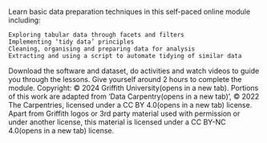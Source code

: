 Learn basic data preparation techniques in this self-paced online module including:

    Exploring tabular data through facets and filters
    Implementing ‘tidy data’ principles
    Cleaning, organising and preparing data for analysis
    Extracting and using a script to automate tidying of similar data

Download the software and dataset, do activities and watch videos to guide you through the lessons. Give yourself around 2 hours to complete the module.
Copyright: © 2024 Griffith University(opens in a new tab).  Portions of this work are adapted from ‘Data Carpentry(opens in a new tab)’, © 2022 The Carpentries, 
licensed under a CC BY 4.0(opens in a new tab) license. Apart from Griffith logos or 3rd party material used with permission or under another license, this material is licensed under a CC BY-NC 4.0(opens in a new tab) license.

